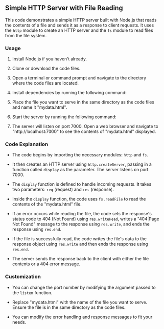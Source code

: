 ## Simple HTTP Server with File Reading

This code demonstrates a simple HTTP server built with Node.js that reads the contents of a file and sends it as a response to client requests. It uses the `http` module to create an HTTP server and the `fs` module to read files from the file system.

### Usage

1. Install Node.js if you haven't already.

2. Clone or download the code files.

3. Open a terminal or command prompt and navigate to the directory where the code files are located.

4. Install dependencies by running the following command:



5. Place the file you want to serve in the same directory as the code files and name it "mydata.html".

6. Start the server by running the following command:



7. The server will listen on port 7000. Open a web browser and navigate to "http://localhost:7000" to see the contents of "mydata.html" displayed.

### Code Explanation

- The code begins by importing the necessary modules: `http` and `fs`.

- It then creates an HTTP server using `http.createServer`, passing in a function called `display` as the parameter. The server listens on port 7000.

- The `display` function is defined to handle incoming requests. It takes two parameters: `req` (request) and `res` (response).

- Inside the `display` function, the code uses `fs.readFile` to read the contents of the "mydata.html" file.

- If an error occurs while reading the file, the code sets the response's status code to 404 (Not Found) using `res.writeHead`, writes a "404|Page Not Found" message to the response using `res.write`, and ends the response using `res.end`.

- If the file is successfully read, the code writes the file's data to the response object using `res.write` and then ends the response using `res.end`.

- The server sends the response back to the client with either the file contents or a 404 error message.

### Customization

- You can change the port number by modifying the argument passed to the `listen` function.

- Replace "mydata.html" with the name of the file you want to serve. Ensure the file is in the same directory as the code files.

- You can modify the error handling and response messages to fit your needs.


